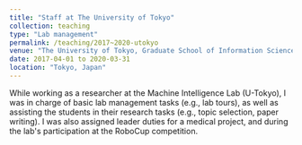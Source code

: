 ```yaml
---
title: "Staff at The University of Tokyo"
collection: teaching
type: "Lab management"
permalink: /teaching/2017~2020-utokyo
venue: "The University of Tokyo, Graduate School of Information Science and Technology, Department of Mechano-Informatics, Machine Intelligence Lab"
date: 2017-04-01 to 2020-03-31
location: "Tokyo, Japan"
---
```


While working as a researcher at the Machine Intelligence Lab (U-Tokyo), I was in charge of basic lab management tasks (e.g., lab tours), as well as assisting the students in their research tasks (e.g., topic selection, paper writing). I was also assigned leader duties for a medical project, and during the lab's participation at the RoboCup competition.
